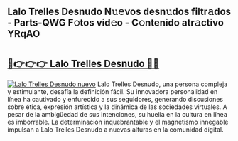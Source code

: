 ## Lalo Trelles Desnudo N𝚞𝚎vos desn𝚞dos filtr𝚊dos - Parts-QWG F𝚘tos vid𝚎o - C𝚘ntenido atr𝚊ctivo YRqAO

# <h2><a href="http://mb2yxe.tromn.icu/?c=Lalo+Trelles+Desnudo">🔗👉👉👉 Lalo Trelles Desnudo 🔗🔗</a></h2>

[![Lalo Trelles Desnudo nuevo](https://i.imgur.com/pEAQMta.gif)](http://mb2yxe.tromn.icu/?c=Lalo+Trelles+Desnudo)
Lalo Trelles Desnudo, una persona compleja y estimulante, desafía la definición fácil. Su innovadora personalidad en línea ha cautivado y enfurecido a sus seguidores, generando discusiones sobre ética, expresión artística y la dinámica de las sociedades virtuales. A pesar de la ambigüedad de sus intenciones, su huella en la cultura en línea es imborrable. La determinación inquebrantable y el magnetismo innegable impulsan a Lalo Trelles Desnudo a nuevas alturas en la comunidad digital.
